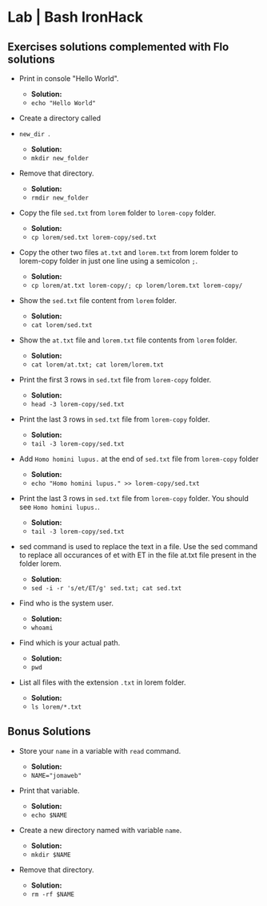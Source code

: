 # Lab | Bash IronHack

## Exercises solutions complemented with Flo solutions

- Print in console "Hello World".

   - **Solution:** 
   - `echo "Hello World"`

- Create a directory called
-  `new_dir `.

    - **Solution:**
    - `mkdir new_folder`

- Remove that directory.

    - **Solution:**
    - `rmdir new_folder`

- Copy the file `sed.txt` from `lorem` folder to `lorem-copy` folder.

    - **Solution:**
    - `cp lorem/sed.txt lorem-copy/sed.txt`

- Copy the other two files `at.txt` and `lorem.txt` from lorem folder to lorem-copy folder in just one line using a semicolon `;`.

   - **Solution:** 
   - `cp lorem/at.txt lorem-copy/; cp lorem/lorem.txt lorem-copy/`

- Show the `sed.txt` file content from `lorem` folder.

    - **Solution:**
    - `cat lorem/sed.txt`

- Show the `at.txt` file and `lorem.txt` file contents from `lorem` folder.

    - **Solution:**
    - `cat lorem/at.txt; cat lorem/lorem.txt`

- Print the first 3 rows in `sed.txt` file from `lorem-copy` folder.

    - **Solution:**
    - `head -3 lorem-copy/sed.txt`

- Print the last 3 rows in `sed.txt` file from `lorem-copy` folder.

    - **Solution:**
    - `tail -3 lorem-copy/sed.txt`

- Add `Homo homini lupus.` at the end of `sed.txt` file from `lorem-copy` folder

    - **Solution:**
    - `echo "Homo homini lupus." >> lorem-copy/sed.txt`

- Print the last 3 rows in `sed.txt` file from `lorem-copy` folder. You should see `Homo homini lupus.`.

    - **Solution:**
    - `tail -3 lorem-copy/sed.txt`

- sed command is used to replace the text in a file. Use the sed command to replace all occurances of et with ET in the file at.txt file present in the folder lorem.

     - **Solution**: 
     - `sed -i -r 's/et/ET/g' sed.txt;
      cat sed.txt`

- Find who is the system user.

    - **Solution:**
    - `whoami`

- Find which is your actual path.

    - **Solution:**
    - `pwd`

- List all files with the extension `.txt` in lorem folder.

    - **Solution:**
    - `ls lorem/*.txt`


## Bonus Solutions

- Store your `name` in a variable with `read` command.

    - **Solution:**
    - `NAME="jomaweb"`

- Print that variable.

    - **Solution:**
    - `echo $NAME`

- Create a new directory named with variable `name`.

    - **Solution:**
    - `mkdir $NAME`

- Remove that directory.

    - **Solution:**
    - `rm -rf $NAME`